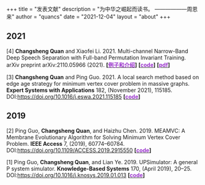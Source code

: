+++
title = "发表文献"
description = "为中华之崛起而读书。   ——————周恩来"
author = "quancs"
date = "2021-12-04"
layout = "about"
+++

## 2021
[4]	**Changsheng Quan** and Xiaofei Li. 2021. Multi-channel Narrow-Band Deep Speech Separation with Full-band Permutation Invariant Training. arXiv preprint arXiv:2110.05966 (2021).
**[\[<font color=DarkOrchid>例子和介绍</font>\]](https://quancs.github.io/zh-cn/blog/nbss/)**
**[\[<font color=DarkOrchid>code</font>\]](https://github.com/quancs/NBSS)**
**[\[<font color=DarkOrchid>pdf</font>\]](https://arxiv.org/pdf/2110.05966)**

[3]	**Changsheng Quan** and Ping Guo. 2021. A local search method based on edge age strategy for minimum vertex cover problem in massive graphs. **Expert Systems with Applications** 182, (November 2021), 115185. DOI:https://doi.org/10.1016/j.eswa.2021.115185
**[\[<font color=DarkOrchid>code</font>\]](https://github.com/quancs/EAVC)**

## 2019
[2]	Ping Guo, **Changsheng Quan**, and Haizhu Chen. 2019. MEAMVC: A Membrane Evolutionary Algorithm for Solving Minimum Vertex Cover Problem. **IEEE Access** 7, (2019), 60774–60784. DOI:https://doi.org/10.1109/ACCESS.2019.2915550
**[\[<font color=DarkOrchid>code</font>\]](https://github.com/quancs/MEAMVC)**

[1]	Ping Guo, **Changsheng Quan**, and Lian Ye. 2019. UPSimulator: A general P system simulator. **Knowledge-Based Systems** 170, (April 2019), 20–25. DOI:https://doi.org/10.1016/j.knosys.2019.01.013
**[\[<font color=DarkOrchid>code</font>\]](https://github.com/quancs/UPSimulator)**

